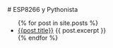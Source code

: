 
<html>
<head>
<title>esp8266-pythonista</title>
<script async src="//pagead2.googlesyndication.com/pagead/js/adsbygoogle.js"></script>
<script>
     (adsbygoogle = window.adsbygoogle || []).push({
          google_ad_client: "ca-pub-3176233678883808",
          enable_page_level_ads: true
     });
</script>

</head>
<body>
# ESP8266 y Pythonista
<ul>
  {% for post in site.posts %}
    <li>
      <a href="/esp8266-pythonista{{post.url }}">{{post.title}}</a>
      {{ post.excerpt }}
    </li>
  {% endfor %}
</ul>
</body>

</html>

